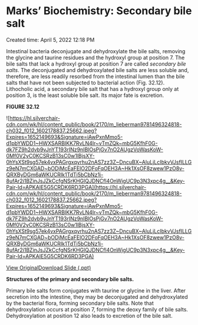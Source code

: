 # Marks’ Biochemistry: Secondary bile salt

Created time: April 5, 2022 12:18 PM

Intestinal bacteria deconjugate and dehydroxylate the bile salts, removing the glycine and taurine residues and the hydroxyl group at position 7. The bile salts that lack a hydroxyl group at position 7 are called *secondary bile salts*. The deconjugated and dehydroxylated bile salts are less soluble and, therefore, are less readily resorbed from the intestinal lumen than the bile salts that have not been subjected to bacterial action (Fig. 32.12). Lithocholic acid, a secondary bile salt that has a hydroxyl group only at position 3, is the least soluble bile salt. Its major fate is excretion.

**FIGURE 32.12**

![https://hl.silverchair-cdn.com/wk/hl/content_public/book/2170/m_lieberman9781496324818-ch032_f012_1602178837.25662.jpeg?Expires=1652149693&Signature=iAwPxnMmo5-d1pbYWDD1~HWXSARBIKK7RvLN4Ir~vTmZQk~mbG5KfhF0G-dk7FZ9h2dvb9vJnYT193rINz9nIBlOsPjGv7nO2AUgzVoWasKoW-0Mf0V2yC0KCSRzB13sC0w1lBjsXY-0hYsXSt9sg57ek4vxPAGrgxqyrhu2nAS7zz3Z~DncuBX~AluLjLcIbkvVJsfILLGz9eN7mCXGAD~bODjMcEaFEIO2DFoFqOEH3A~Hk1XsOF8zwew1PzO8v-QRXByDGm6aWKUCRIk1TdTi5bCbNz1j-8ufAr2i1BZinJsJZkCcfgNSrKHGlQJDNCfl4OnWjgUC9p3N3xpc4g__&Key-Pair-Id=APKAIE5G5CRDK6RD3PGA](https://hl.silverchair-cdn.com/wk/hl/content_public/book/2170/m_lieberman9781496324818-ch032_f012_1602178837.25662.jpeg?Expires=1652149693&Signature=iAwPxnMmo5-d1pbYWDD1~HWXSARBIKK7RvLN4Ir~vTmZQk~mbG5KfhF0G-dk7FZ9h2dvb9vJnYT193rINz9nIBlOsPjGv7nO2AUgzVoWasKoW-0Mf0V2yC0KCSRzB13sC0w1lBjsXY-0hYsXSt9sg57ek4vxPAGrgxqyrhu2nAS7zz3Z~DncuBX~AluLjLcIbkvVJsfILLGz9eN7mCXGAD~bODjMcEaFEIO2DFoFqOEH3A~Hk1XsOF8zwew1PzO8v-QRXByDGm6aWKUCRIk1TdTi5bCbNz1j-8ufAr2i1BZinJsJZkCcfgNSrKHGlQJDNCfl4OnWjgUC9p3N3xpc4g__&Key-Pair-Id=APKAIE5G5CRDK6RD3PGA)

[View Original](https://hl.silverchair-cdn.com/wk/hl/content_public/book/2170/lieberman9781496324818-ch032_f012_1602178837.25662.jpeg?Expires=1652149693&Signature=vsSUAtfIT1jf4K2w6wpea0sFJiTuPL6aOwGl9g54aAmKwESi1TXE8rmFT1S7EwHt9Oya77T1Yk6dKDBdC40FxmxmqQxhgCjXILZPURTjh-nRL7GYuJJUUu-2DZEmiz-CVXSo7-t0SAwX0IUAEq6QlMzrvTgh697vD-gSz2RGc6iMdny2Yh721C-NDWOPK-1SIC~lnNBXHC3gcvc8l4ZnbOomeEdw2EhXVD~TTXht7w2t4szXtbraVso2SqppBkxqnK1YBtS6mVsgQB89wP06MHXw6s3Kop-8hS88a67FqwyW0kJ1K2S0DFVhS86oWqv0RxL8P2devIpi-gsUd2srtw__&Key-Pair-Id=APKAIE5G5CRDK6RD3PGA)[Download Slide (.ppt)](https://meded-lwwhealthlibrary-com.eproxy.lib.hku.hk/downloadimage.aspx?sec=249268038&image=https://hl.silverchair-cdn.com/wk/hl/content_public/book/2170/lieberman9781496324818-ch032_f012_1602178837.25662.jpeg?Expires=1652149693&Signature=vsSUAtfIT1jf4K2w6wpea0sFJiTuPL6aOwGl9g54aAmKwESi1TXE8rmFT1S7EwHt9Oya77T1Yk6dKDBdC40FxmxmqQxhgCjXILZPURTjh-nRL7GYuJJUUu-2DZEmiz-CVXSo7-t0SAwX0IUAEq6QlMzrvTgh697vD-gSz2RGc6iMdny2Yh721C-NDWOPK-1SIC~lnNBXHC3gcvc8l4ZnbOomeEdw2EhXVD~TTXht7w2t4szXtbraVso2SqppBkxqnK1YBtS6mVsgQB89wP06MHXw6s3Kop-8hS88a67FqwyW0kJ1K2S0DFVhS86oWqv0RxL8P2devIpi-gsUd2srtw__&Key-Pair-Id=APKAIE5G5CRDK6RD3PGA&ChapterSecID=249267959&BookID=2170)

**Structures of the primary and secondary bile salts.**

Primary bile salts form conjugates with taurine or glycine in the liver. After secretion into the intestine, they may be deconjugated and dehydroxylated by the bacterial flora, forming secondary bile salts. Note that dehydroxylation occurs at position 7, forming the deoxy family of bile salts. Dehydroxylation at position 12 also leads to excretion of the bile salt.